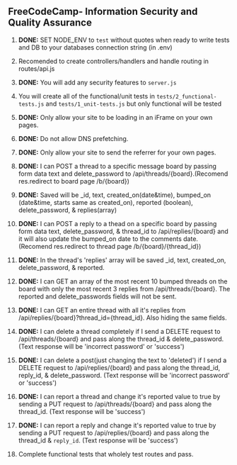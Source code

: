 **FreeCodeCamp**- Information Security and Quality Assurance
-----

1) **DONE:** SET NODE_ENV to `test` without quotes when ready to write tests and DB to your databases connection string (in .env)

2) Recomended to create controllers/handlers and handle routing in routes/api.js

3) **DONE:** You will add any security features to `server.js`

4) You will create all of the functional/unit tests in `tests/2_functional-tests.js` and `tests/1_unit-tests.js` but only functional will be tested

5) **DONE:** Only allow your site to be loading in an iFrame on your own pages. 

6) **DONE:** Do not allow DNS prefetching.

7) **DONE:** Only allow your site to send the referrer for your own pages.

8) **DONE:** I can POST a thread to a specific message board by passing form data text and delete_password to /api/threads/{board}.(Recomend res.redirect to board page /b/{board})

9) **DONE:** Saved will be _id, text, created_on(date&amp;time), bumped_on (date&amp;time, starts same as created_on), reported (boolean), delete_password, &amp; replies(array)

10) **DONE:** I can POST a reply to a thead on a specific board by passing form data text, delete_password, &amp; thread_id to /api/replies/{board} and it will also update the bumped_on date to the comments date.(Recomend res.redirect to thread page /b/{board}/{thread_id})

11) **DONE:** In the thread's 'replies' array will be saved _id, text, created_on, delete_password, &amp; reported.

12) **DONE:** I can GET an array of the most recent 10 bumped threads on the board with only the most recent 3 replies from /api/threads/{board}. The reported and delete_passwords fields will not be sent.

13) **DONE:** I can GET an entire thread with all it's replies from /api/replies/{board}?thread_id={thread_id}. Also hiding the same fields.

14) **DONE:** I can delete a thread completely if I send a DELETE request to /api/threads/{board} and pass along the thread_id &amp; delete_password. (Text response will be 'incorrect password' or 'success')

15) **DONE:** I can delete a post(just changing the text to 'deleted') if I send a DELETE request to /api/replies/{board} and pass along the thread_id, reply_id, &amp; delete_password. (Text response will be 'incorrect password' or 'success')

16) **DONE:** I can report a thread and change it's reported value to true by sending a PUT request to /api/threads/{board} and pass along the thread_id. (Text response will be 'success')

17) **DONE:** I can report a reply and change it's reported value to true by sending a PUT request to /api/replies/{board} and pass along the thread_id</code> &amp; <code>reply_id</code>. (Text response will be 'success')

18) Complete functional tests that wholely test routes and pass.